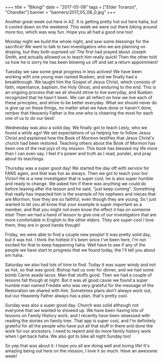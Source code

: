+++
title = "Biking!"
date = "2017-05-08"
tags = ["Elder Toranzo", "Chandler"]
banner = "banners/2017_05_08_0.jpg"
+++

Another great week out here in AZ. It is getting pretty hot out here
haha, but it cooled down on the weekend. This week we were out there
biking around more too, which was way fun. Hope you all had a good one
too!

Monday night we build the whole night, and saw some blessings for the
sacrifice! We went to talk to two investigators who we are planning on
droping, but they both suprised us! The first had prayed about Joseph
Smith, and actually allowed us to teach him really quick! Then the
other told us how he is sorry he has been blowing us off and set a
return appointment!

Tuesday we saw some great progress in less actives! We have been
working with one young man named Rueben, and we finally had a
breakthrough. We taught him the Gospel of Jesus Christ, which consists
of faith, repentance, baptism, the Holy Ghost, and enduring to the
end. This is an ongoing process that we all should strive to live
everyday, and Rueben recognized that he hasn't been. We can all
reflect on how we live each of these principles, and strive to be
better everyday. What we should never do is give up on these things,
no matter what we have done or haven't done, rember that Heavenly
Father is the one who is cheering the most for each one of us to do
our best!

Wednesday was also a solid day. We finally got to teach Lesly, who we
found a while ago! We set expectations of us helping her to follow
Jesus Christ and explained how the Book of Mormon testifies that Jesus
Christ's church had been restored. Teaching others about the Book of
Mormon has been one of the real joys of my mission. This book has
blessed my life more than I can even say. I feel it's power and truth
as I read, ponder, and pray about its teachings.

Thursday was a super good day! We started the day off with service for
FANS again, and that was fun as always. Then we got to teach your boi
Victor! He is a new investigator that is super cool, he is also super
humble and ready to change. We asked him if there was anything we
could do before leaving after the lesson and he said, "just keep
coming". Something that really has impacted him is the example of his
nephews and nieces that are Mormon, how they are so faithful, even
though they are young. So I just wanted to let you all know that your
example is super important as a member, and that you might not even
know the effect it has on someone else! Then we had a hand of lesson
to give one of our investigators that are more comfortable in English
to the other elders. They are super cool I love them, they are in good
hands though!

Friday, we were able to find a couple new people! It was pretty solid
day, but it was hot. I think the hottest it's been since I've been
here, I'm not excited for that to keep happening haha. Well have to
see if any of the people we have start to progress that we found
today, the I'll tell you about em haha.

Saturday we also had lots of time to find. Today it was super windy
and not as hot, so that was good. Bishop had us over for dinner, and
we had some bomb Carne asada tacos. Man that stuffs good. Then we had
a couple of lessons fall though at night. But it was all good cause we
found a super humble man named Freddie who was very grateful for the
message of the Restoration we shared with him. Sometimes plans don't
always work out, but our Heavenly Father always has a plan, that's
pretty cool.

Sunday was also a super good day. Church was solid although not
everyone that we wanted to showed up. We have been having lots of
lessons on Family History work, and I recently have been obsessed with
reading the stories on family tree. That app is super cool, and I'm
definitely grateful for all the people who have put all that stuff in
there and done the work for our ancestors. I need to repent and do
more family history work when I get back haha. We also got to bike all
night Sunday too!

So yep that was about it. I hope you all are doing well and loving
life! It's amazing being out here on the mission, I love it so much.
Have an awesome week!